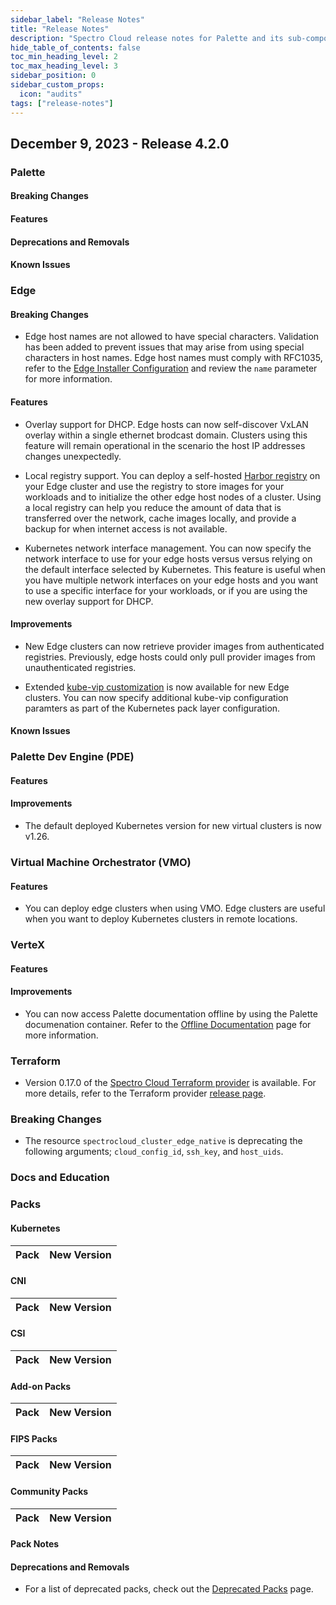 ```yaml
---
sidebar_label: "Release Notes"
title: "Release Notes"
description: "Spectro Cloud release notes for Palette and its sub-components."
hide_table_of_contents: false
toc_min_heading_level: 2
toc_max_heading_level: 3
sidebar_position: 0
sidebar_custom_props: 
  icon: "audits"
tags: ["release-notes"]
---
```



## December 9, 2023 - Release 4.2.0



### Palette


#### Breaking Changes



#### Features




#### Deprecations and Removals

#### Known Issues




### Edge

#### Breaking Changes

- Edge host names are not allowed to have special characters. Validation has been added to prevent issues that may arise from using special characters in host names. Edge host names must comply with RFC1035, refer to the [Edge Installer Configuration](./clusters/edge/edge-configuration/edge-configuration.md) and review the `name` parameter for more information.

#### Features

- Overlay support for DHCP. Edge hosts can now self-discover VxLAN overlay within a single ethernet brodcast domain. Clusters using this feature will remain operational in the scenario the host IP addresses changes unexpectedly. 


- Local registry support. You can deploy a self-hosted [Harbor registry](https://goharbor.io) on your Edge cluster and use the registry to store images for your workloads and to initialize the other edge host nodes of a cluster. Using a local registry can help you reduce the amount of data that is transferred over the network, cache images locally, and provide a backup for when internet access is not available. 

- Kubernetes network interface management. You can now specify the network interface to use for your edge hosts versus versus relying on the default interface selected by Kubernetes. This feature is useful when you have multiple network interfaces on your edge hosts and you want to use a specific interface for your workloads, or if you are using the new overlay support for DHCP. 


#### Improvements

- New Edge clusters can now retrieve provider images from authenticated registries. Previously, edge hosts could only pull provider images from unauthenticated registries.

- Extended [kube-vip customization](https://kube-vip.io/docs/installation/flags/) is now available for new Edge clusters. You can now specify additional kube-vip configuration paramters as part of the Kubernetes pack layer configuration. 


#### Known Issues



### Palette Dev Engine (PDE)

#### Features


#### Improvements

- The default deployed Kubernetes version for new virtual clusters is now v1.26.




### Virtual Machine Orchestrator (VMO)

#### Features

- You can deploy edge clusters when using VMO. Edge clusters are useful when you want to deploy Kubernetes clusters in remote locations.  



### VerteX


#### Features





#### Improvements

- You can now access Palette documentation offline by using the Palette documenation container. Refer to the [Offline Documentation](./vertex/install-palette-vertex/airgap/offline-docs.md) page for more information.

### Terraform

- Version 0.17.0 of the [Spectro Cloud Terraform provider](https://registry.terraform.io/providers/spectrocloud/spectrocloud/latest/docs) is available. For more details, refer to the Terraform provider [release page](https://github.com/spectrocloud/terraform-provider-spectrocloud/releases).

### Breaking Changes

- The resource `spectrocloud_cluster_edge_native` is deprecating the following arguments; `cloud_config_id`, `ssh_key`, and `host_uids`.

### Docs and Education


### Packs



#### Kubernetes

| **Pack**| **New Version**|
| :--- | :--- |




#### CNI

| **Pack**| **New Version**|
| :--- | :--- |


#### CSI

| **Pack**| **New Version**|
| :--- | :--- |


#### Add-on Packs

| **Pack**| **New Version**|
| :--- | :--- |



#### FIPS Packs

| **Pack**| **New Version**|
| :--- | :--- |



#### Community Packs

| **Pack**| **New Version**|
| :--- | :--- |




#### Pack Notes


#### Deprecations and Removals

- For a list of deprecated packs, check out the [Deprecated Packs](integrations/deprecated-packs.md) page.
